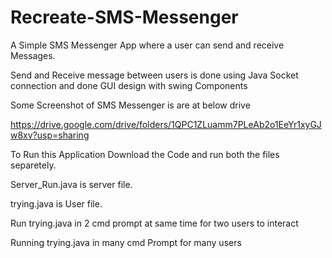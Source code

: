 # Recreate-SMS-Messenger

A Simple SMS Messenger App where a user can send and receive Messages.

Send and Receive message between users is done using Java Socket connection and done GUI design with swing Components

Some Screenshot of SMS Messenger is are at below drive

https://drive.google.com/drive/folders/1QPC1ZLuamm7PLeAb2o1EeYr1xyGJw8xv?usp=sharing


To Run this Application Download the Code and run both the files separetely.


Server_Run.java is server file.

trying.java is User file.

Run trying.java in 2 cmd prompt at same time for two users to interact

Running trying.java in many cmd Prompt for many users
